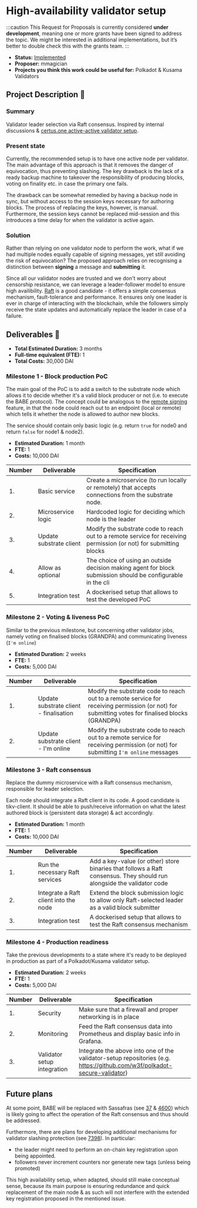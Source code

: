 # High-availability validator setup

:::caution
This Request for Proposals is currently considered **under development**, meaning one or more grants have been signed to address the topic. We might be interested in additional implementations, but it’s better to double check this with the grants team.
:::

* **Status:** [Implemented](https://github.com/w3f/Grants-Program/blob/master/applications/High_availability_validator_setup.md)
* **Proposer:** mmagician
* **Projects you think this work could be useful for:** Polkadot & Kusama Validators

## Project Description :page_facing_up: 

### Summary

Validator leader selection via Raft consensus. Inspired by internal discussions & [certus.one active-active validator setup](https://kb.certus.one/validator_ha.html#active-active-validator).

### Present state

Currently, the recommended setup is to have one active node per validator. The main advantage of this approach is that it removes the danger of equivocation, thus preventing slashing. The key drawback is the lack of a ready backup machine to takeover the responsibility of producing blocks, voting on finality etc. in case the primary one fails. 

The drawback can be somewhat remedied by having a backup node in sync, but without access to the session keys necessary for authoring blocks. The process of replacing the keys, however, is manual. Furthermore, the session keys cannot be replaced mid-session and this introduces a time delay for when the validator is active again.

### Solution

Rather than relying on one validator node to perform the work, what if we had multiple nodes equally capable of signing messages, yet still avoiding the risk of equivocation? The proposed approach relies on recognising a distinction between **signing** a message and **submitting** it. 

Since all our validator nodes are trusted and we don't worry about censorship resistance, we can leverage a leader-follower model to ensure high availibility. [Raft](https://raft.github.io/) is a good candidate - it offers a simple consensus mechanism, fault-tolerance and performance. It ensures only one leader is ever in charge of interacting with the blockchain, while the followers simply receive the state updates and automatically replace the leader in case of a failure.


## Deliverables :nut_and_bolt:

* **Total Estimated Duration:** 3 months
* **Full-time equivalent (FTE):** 1
* **Total Costs:** 30,000 DAI

### Milestone 1 - Block production PoC

The main goal of the PoC is to add a switch to the substrate node which allows it to decide whether it's a valid block producer or not (i.e. to execute the BABE protocol).
The concept could be analogous to the [remote signing](https://github.com/paritytech/substrate/pull/7628) feature, in that the node could reach out to an endpoint (local or remote) which tells it whether the node is allowed to author new blocks.

The service should contain only basic logic (e.g. return `true` for node0 and return `false` for node1 & node2).

* **Estimated Duration:** 1 month
* **FTE:** 1
* **Costs:** 10,000 DAI

| Number | Deliverable | Specification | 
| ------------- | ------------- | ------------- |
| 1. | Basic service | Create a microservice (to run locally or remotely) that accepts connections from the substrate node. | 
| 2. | Microservice logic | Hardcoded logic for deciding which node is the leader
| 3. | Update substrate client | Modify the substrate code to reach out to a remote service for receiving permission (or not) for submitting blocks |  
| 4. | Allow as optional | The choice of using an outside decision making agent for block submission should be configurable in the cli |
| 5. | Integration test | A dockerised setup that allows to test the developed PoC | 

### Milestone 2 - Voting & liveness PoC

Similar to the previous milestone, but concerning other validator jobs, namely voting on finalised blocks (GRANDPA) and communicating liveness (`I'm online`)

* **Estimated Duration:** 2 weeks
* **FTE:** 1
* **Costs:** 5,000 DAI

| Number | Deliverable | Specification | 
| ------------- | ------------- | ------------- |
| 1. | Update substrate client - finalisation | Modify the substrate code to reach out to a remote service for receiving permission (or not) for submitting votes for finalised blocks (GRANDPA) |
| 2. | Update substrate client - I'm online | Modify the substrate code to reach out to a remote service for receiving permission (or not) for submitting `I'm online` messages |

### Milestone 3 - Raft consensus

Replace the dummy microservice with a Raft consensus mechanism, responsible for leader selection. 

Each node should integrate a Raft client in its code. A good candidate is tikv-client. It should be able to push/receive information on what the latest authored block is (persistent data storage) & act accordingly. 

* **Estimated Duration:** 1 month
* **FTE:** 1
* **Costs:** 10,000 DAI

| Number | Deliverable | Specification | 
| ------------- | ------------- | ------------- |
| 1. | Run the necessary Raft services | Add a key-value (or other) store binaries that follows a Raft consensus. They should run alongside the validator code |
| 2. | Integrate a Raft client into the node | Extend the block submission logic to allow only Raft-selected leader as a valid block submitter | 
| 3. | Integration test | A dockerised setup that allows to test the Raft consensus mechanism | 

### Milestone 4 - Production readiness

Take the previous developments to a state where it's ready to be deployed in production as part of a Polkadot/Kusama validator setup.

* **Estimated Duration:** 2 weeks
* **FTE:** 1
* **Costs:** 5,000 DAI

| Number | Deliverable | Specification | 
| ------------- | ------------- | ------------- |
| 1. | Security | Make sure that a firewall and proper networking is in place |
| 2. | Monitoring | Feed the Raft consensus data into Prometheus and display basic info in Grafana.
| 3. | Validator setup integration | Integrate the above into one of the validator-setup repositories (e.g. https://github.com/w3f/polkadot-secure-validator)

## Future plans

At some point, BABE will be replaced with Sassafras (see [37](https://github.com/w3f/research-security-issues/issues/37) & [4600](https://github.com/paritytech/substrate/pull/4600)) which is likely going to affect the operation of the Raft consensus and thus should be addressed.

Furthermore, there are plans for developing additional mechanisms for validator slashing protection (see [7398](https://github.com/paritytech/substrate/issues/7398)). In particular: 
- the leader might need to perform an on-chain key registration upon being appointed.
- followers never increment counters nor generate new tags (unless being promoted)

This high availability setup, when adapted, should still make conceptual sense, because its main purpose is ensuring redundance and quick replacement of the main node & as such will not interfere with the extended key registration proposed in the mentioned issue.
